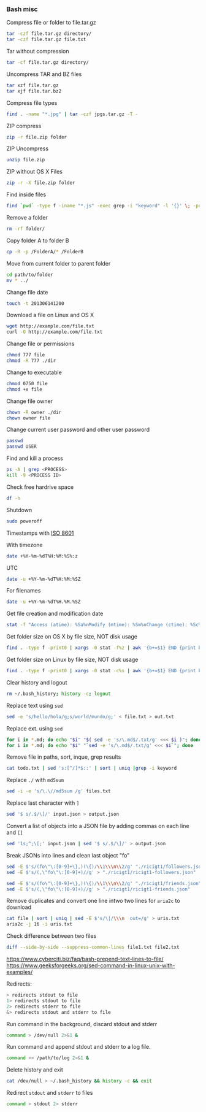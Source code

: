 ### Bash misc

Compress file or folder to file.tar.gz
```bash
tar -czf file.tar.gz directory/
tar -czf file.tar.gz file.txt
```

Tar without compression
```bash
tar -cf file.tar.gz directory/
```

Uncompress TAR and BZ files
```bash
tar xzf file.tar.gz
tar xjf file.tar.bz2
```

Compress file types
```bash
find . -name "*.jpg" | tar -czf jpgs.tar.gz -T -
```

ZIP compress
```bash
zip -r file.zip folder
```

ZIP Uncompress
```bash
unzip file.zip
```

ZIP without OS X Files
```bash
zip -r -X file.zip folder
```

Find inside files
```bash
find `pwd` -type f -iname "*.js" -exec grep -i "keyword" -l '{}' \; -print
```


Remove a folder
```bash
rm -rf folder/
```

Copy folder A to folder B
```bash
cp -R -p /FolderA/* /FolderB
```

Move from current folder to parent folder
```bash
cd path/to/folder
mv * ../
```

Change file date
```bash
touch -t 201306141200 
```

Download a file on Linux and OS X
```bash
wget http://example.com/file.txt
curl -O http://example.com/file.txt
```

Change file or permissions
```bash
chmod 777 file
chmod -R 777 ./dir
```

Change to executable
```bash
chmod 0750 file
chmod +x file
```

Change file owner
```bash
chown -R owner ./dir
chown owner file
```

Change current user password and other user password
```bash
passwd
passwd USER
```

Find and kill a process
```bash
ps -A | grep <PROCESS>
kill -9 <PROCESS ID>
```

Check free hardrive space
```bash
df -h
```

Shutdown
```bash
sudo poweroff
```

Timestamps with [ISO 8601](http://www.w3.org/TR/NOTE-datetime)

With timezone
```bash
date +%Y-%m-%dT%H:%M:%S%:z
```
UTC
```bash
date -u +%Y-%m-%dT%H:%M:%SZ
```

For filenames
```bash
date -u +%Y-%m-%dT%H.%M.%SZ
```

Get file creation and modification date
```bash
stat -f "Access (atime): %Sa%nModify (mtime): %Sm%nChange (ctime): %Sc%nBirth  (Btime): %SB"
```

Get folder size on OS X by file size, NOT disk usage
```bash
find . -type f -print0 | xargs -0 stat -f%z | awk '{b+=$1} END {print b}'
```

Get folder size on Linux by file size, NOT disk usage
```bash
find . -type f -print0 | xargs -0 stat -c%s | awk '{b+=$1} END {print b}'
```

Clear history and logout
```bash
rm ~/.bash_history; history -c; logout
```

Replace text using `sed`
```bash
sed -e 's/hello/hola/g;s/world/mundo/g;' < file.txt > out.txt
```

Replace ext. using `sed`
```bash
for i in *.md; do echo "$i" "$( sed -e 's/\.md$/.txt/g' <<< $i )"; done
for i in *.md; do echo "$i" "`sed -e 's/\.md$/.txt/g' <<< $i`"; done
```

Remove file in paths, sort, inque, grep results
```bash
cat todo.txt | sed 's:[^/]*$::' | sort | uniq |grep -i keyword
```

Replace `./` with `md5sum`
```bash
sed -i -e 's/\.\//md5sum /g' files.txt
```

Replace last character with `]`
```bash
sed '$ s/.$/\]/' input.json > output.json
```

Convert a list of objects into a JSON file by adding commas on each line and `[]`
```bash
sed '1s;^;\[;' input.json | sed '$ s/.$/\]/' > output.json
```

Break JSONs into lines and clean last object "fo"
```bash
sed -E $'s/(fo\"\:[0-9]+\},)(\{)/\\1\\\n\\2/g' "./ricigt1/followers.json" | \
sed -E $'s/(,\"fo\"\:[0-9]+)//g' > "./ricigt1/ricigt1-followers.json"

sed -E $'s/(fo\"\:[0-9]+\},)(\{)/\\1\\\n\\2/g' "./ricigt1/friends.json" | \
sed -E $'s/(,\"fo\"\:[0-9]+)//g' > "./ricigt1/ricigt1-friends.json"
```

Remove duplicates and convert one line intwo two lines for `aria2c` to download
```bash
cat file | sort | uniq | sed -E $'s/\|/\\\n  out=/g' > uris.txt
aria2c -j 16 -i uris.txt
```

Check difference between two files
```bash
diff --side-by-side --suppress-common-lines file1.txt file2.txt
```

https://www.cyberciti.biz/faq/bash-prepend-text-lines-to-file/
https://www.geeksforgeeks.org/sed-command-in-linux-unix-with-examples/

Redirects:
```bash
> redirects stdout to file
1> redirects stdout to file
2> redirects stderr to file
&> redirects stdout and stderr to file
```

Run command in the background, discard stdout and stderr
```bash
command > /dev/null 2>&1 &
```

Run command and append stdout and stderr to a log file.
```bash
command >> /path/to/log 2>&1 &
```

Delete history and exit
```bash
cat /dev/null > ~/.bash_history && history -c && exit
```

Redirect `stdout` and `stderr` to files
```sh
command > stdout 2> stderr
```